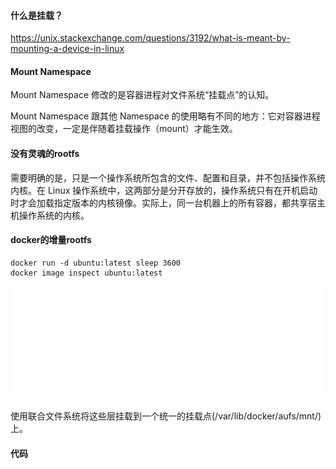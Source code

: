 #### 什么是挂载？

https://unix.stackexchange.com/questions/3192/what-is-meant-by-mounting-a-device-in-linux

#### Mount Namespace

Mount Namespace 修改的是容器进程对文件系统“挂载点”的认知。

Mount Namespace 跟其他 Namespace 的使用略有不同的地方：它对容器进程视图的改变，一定是伴随着挂载操作（mount）才能生效。



#### 没有灵魂的rootfs 

需要明确的是，只是一个操作系统所包含的文件、配置和目录，并不包括操作系统内核。在 Linux 操作系统中，这两部分是分开存放的，操作系统只有在开机启动时才会加载指定版本的内核镜像。实际上，同一台机器上的所有容器，都共享宿主机操作系统的内核。



#### docker的增量rootfs

```shell
docker run -d ubuntu:latest sleep 3600
docker image inspect ubuntu:latest
```

![carbon](https://raw.githubusercontent.com/boatrainlsz/my-image-hosting/main/202203101551993.svg)

使用联合文件系统将这些层挂载到一个统一的挂载点(/var/lib/docker/aufs/mnt/)上。

#### 代码

[](../../demo/ns.cpp)

